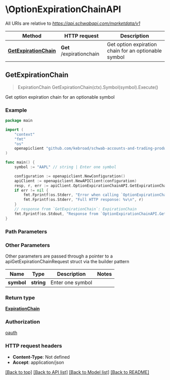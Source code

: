# \OptionExpirationChainAPI

All URIs are relative to *https://api.schwabapi.com/marketdata/v1*

Method | HTTP request | Description
------------- | ------------- | -------------
[**GetExpirationChain**](OptionExpirationChainAPI.md#GetExpirationChain) | **Get** /expirationchain | Get option expiration chain for an optionable symbol



## GetExpirationChain

> ExpirationChain GetExpirationChain(ctx).Symbol(symbol).Execute()

Get option expiration chain for an optionable symbol



### Example

```go
package main

import (
	"context"
	"fmt"
	"os"
	openapiclient "github.com/kebroad/schwab-accounts-and-trading-production-go"
)

func main() {
	symbol := "AAPL" // string | Enter one symbol

	configuration := openapiclient.NewConfiguration()
	apiClient := openapiclient.NewAPIClient(configuration)
	resp, r, err := apiClient.OptionExpirationChainAPI.GetExpirationChain(context.Background()).Symbol(symbol).Execute()
	if err != nil {
		fmt.Fprintf(os.Stderr, "Error when calling `OptionExpirationChainAPI.GetExpirationChain``: %v\n", err)
		fmt.Fprintf(os.Stderr, "Full HTTP response: %v\n", r)
	}
	// response from `GetExpirationChain`: ExpirationChain
	fmt.Fprintf(os.Stdout, "Response from `OptionExpirationChainAPI.GetExpirationChain`: %v\n", resp)
}
```

### Path Parameters



### Other Parameters

Other parameters are passed through a pointer to a apiGetExpirationChainRequest struct via the builder pattern


Name | Type | Description  | Notes
------------- | ------------- | ------------- | -------------
 **symbol** | **string** | Enter one symbol | 

### Return type

[**ExpirationChain**](ExpirationChain.md)

### Authorization

[oauth](../README.md#oauth)

### HTTP request headers

- **Content-Type**: Not defined
- **Accept**: application/json

[[Back to top]](#) [[Back to API list]](../README.md#documentation-for-api-endpoints)
[[Back to Model list]](../README.md#documentation-for-models)
[[Back to README]](../README.md)


